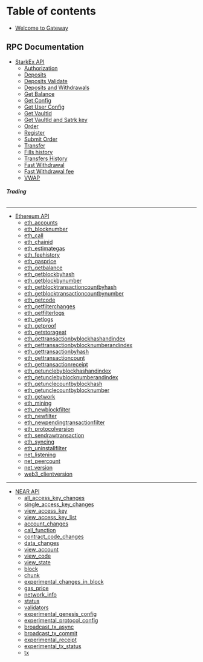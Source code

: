 # Table of contents

* [Welcome to Gateway](README.md)

## RPC Documentation <a href="#apis" id="apis"></a>

* [StarkEx API](apis/starkex/README.md)
  * [Authorization](apis/starkex/authorization.md)
  * [Deposits](apis/starkex/trading/deposits.md)
  * [Deposits Validate](apis/starkex/trading/depositsvalidate.md)
  * [Deposits and Withdrawals](apis/starkex/trading/getdepositsandwithdrawals.md)
  * [Get Balance](apis/starkex/trading/getbalance.md)
  * [Get Config](apis/starkex/trading/getconf.md)
  * [Get User Config](apis/starkex/trading/getuserconf.md)
  * [Get VaultId](apis/starkex/trading/getvaultid.md)
  * [Get VaultId and Satrk key](apis/starkex/trading/getvaultidandstarkkey.md)
  * [Order](apis/starkex/trading/getorder.md)
  * [Register](apis/starkex/trading/register.md)
  * [Submit Order](apis/starkex/trading/submitorder.md)
  * [Transfer](apis/starkex/trading/transfer.md)
  * [Fills history](apis/starkex/fills.md)
  * [Transfers History](apis/starkex/transfers.md)
  * [Fast Withdrawal](apis/starkex/trading/fastwithdrawal.md)
  * [Fast Withdrawal fee](apis/starkex/trading/fastwithdrawalfee.md)
  * [VWAP](apis/starkex/market/vwap.md)

[//]: # (* **Market**)

[//]: # (  * [Trading Volume History]&#40;apis/starkex/market/24hoursvolume.md&#41;)

[//]: # (  * [User 30-day volume]&#40;apis/starkex/market/30daysvolume.md&#41;)

[//]: # (  * [Candles]&#40;apis/starkex/market/candles.md&#41;)

[//]: # (  * [Estimated Next Batch Time]&#40;apis/starkex/market/estimatednextbatchtime.md&#41;)

[//]: # (  * [24hr Trading Volume]&#40;apis/starkex/market/last24hoursvolume.md&#41;)

[//]: # (  * [Orderbook]&#40;apis/starkex/market/orderbook.md&#41;)

[//]: # (  * [Ticker]&#40;apis/starkex/market/ticker.md&#41;)

[//]: # (  * [Tickers]&#40;apis/starkex/market/tickers.md&#41;)

[//]: # (  * [Trades History]&#40;apis/starkex/market/trades.md&#41;)

[//]: # (  * [Trades History]&#40;apis/starkex/market/tradessince.md&#41;)

[//]: # (  * [User User 24-hours volume]&#40;apis/starkex/market/user24hoursvolume.md&#41;)

######  **Trading**

[//]: # (  * [Cancel Order]&#40;apis/starkex/trading/cancelorder.md&#41;)

[//]: # (  * [Cancel Withdrawal]&#40;apis/starkex/trading/cancelwithdrawal.md&#41;)

[//]: # (  * [Deposit History]&#40;apis/starkex/trading/getdeposits.md&#41;)

[//]: # (  * [Get Fee Rate]&#40;apis/starkex/trading/getfeerate.md&#41;)
[//]: # (  * [Get Gas Price]&#40;apis/starkex/trading/getgasprice.md&#41;)
[//]: # (  * [Get Public Permissions]&#40;apis/starkex/trading/getpublicuserpermissions.md&#41;)
[//]: # (  * [Pending Withdrawals]&#40;apis/starkex/trading/getpendingwithdrawals.md&#41;)
[//]: # (  * [Get Withdrawal]&#40;apis/starkex/trading/getwithdrawal.md&#41;)

[//]: # (  * [All Orders]&#40;apis/starkex/trading/openorders.md&#41;)

[//]: # (  * [Order History]&#40;apis/starkex/trading/orderhistory.md&#41;)

[//]: # (  * [Set Public Permissions]&#40;apis/starkex/trading/setpublicuserpermissions.md&#41;)

[//]: # (  * [New Withdrawal]&#40;apis/starkex/trading/withdraw.md&#41;)

[//]: # (  * [Withdrawal History]&#40;apis/starkex/trading/withdrawhistory.md&#41;)

[//]: # (* **  **)

* **  **
* [Ethereum API](apis/ethereum/README.md)
  * [eth_accounts](apis/ethereum/eth_accounts.md)
  * [eth_blocknumber](apis/ethereum/eth_blocknumber.md)
  * [eth_call](apis/ethereum/eth_call.md)
  * [eth_chainid](apis/ethereum/eth_chainid.md)
  * [eth_estimategas](apis/ethereum/eth_estimategas.md)
  * [eth_feehistory](apis/ethereum/eth_feehistory.md)
  * [eth_gasprice](apis/ethereum/eth_gasprice.md)
  * [eth_getbalance](apis/ethereum/eth_getbalance.md)
  * [eth_getblockbyhash](apis/ethereum/eth_getblockbyhash.md)
  * [eth_getblockbynumber](apis/ethereum/eth_getblockbynumber.md)
  * [eth_getblocktransactioncountbyhash](apis/ethereum/eth_getblocktransactioncountbyhash.md)
  * [eth_getblocktransactioncountbynumber](apis/ethereum/eth_getblocktransactioncountbynumber.md)
  * [eth_getcode](apis/ethereum/eth_getcode.md)
  * [eth_getfilterchanges](apis/ethereum/eth_getfilterchanges.md)
  * [eth_getfilterlogs](apis/ethereum/eth_getfilterlogs.md)
  * [eth_getlogs](apis/ethereum/eth_getlogs.md)
  * [eth_getproof](apis/ethereum/eth_getproof.md)
  * [eth_getstorageat](apis/ethereum/eth_getstorageat.md)
  * [eth_gettransactionbyblockhashandindex](apis/ethereum/eth_gettransactionbyblockhashandindex.md)
  * [eth_gettransactionbyblocknumberandindex](apis/ethereum/eth_gettransactionbyblocknumberandindex.md)
  * [eth_gettransactionbyhash](apis/ethereum/eth_gettransactionbyhash.md)
  * [eth_gettransactioncount](apis/ethereum/eth_gettransactioncount.md)
  * [eth_gettransactionreceipt](apis/ethereum/eth_gettransactionreceipt.md)
  * [eth_getunclebyblockhashandindex](apis/ethereum/eth_getunclebyblockhashandindex.md)
  * [eth_getunclebyblocknumberandindex](apis/ethereum/eth_getunclebyblocknumberandindex.md)
  * [eth_getunclecountbyblockhash](apis/ethereum/eth_getunclecountbyblockhash.md)
  * [eth_getunclecountbyblocknumber](apis/ethereum/eth_getunclecountbyblocknumber.md)
  * [eth_getwork](apis/ethereum/eth_getwork.md)
  * [eth_mining](apis/ethereum/eth_mining.md)
  * [eth_newblockfilter](apis/ethereum/eth_newblockfilter.md)
  * [eth_newfilter](apis/ethereum/eth_newfilter.md)
  * [eth_newpendingtransactionfilter](apis/ethereum/eth_newpendingtransactionfilter.md)
  * [eth_protocolversion](apis/ethereum/eth_protocolversion.md)
  * [eth_sendrawtransaction](apis/ethereum/eth_sendrawtransaction.md)
  * [eth_syncing](apis/ethereum/eth_syncing.md)
  * [eth_uninstallfilter](apis/ethereum/eth_uninstallfilter.md)
  * [net_listening](apis/ethereum/net_listening.md)
  * [net_peercount](apis/ethereum/net_peercount.md)
  * [net_version](apis/ethereum/net_version.md)
  * [web3_clientversion](apis/ethereum/web3_clientversion.md)

* **  **
* [NEAR API](apis/near/README.md)
  * [all_access_key_changes](apis/near/access_keys/all_access_key_changes.md)
  * [single_access_key_changes](apis/near/access_keys/single_access_key_changes.md)
  * [view_access_key](apis/near/access_keys/view_access_key.md)
  * [view_access_key_list](apis/near/access_keys/view_access_key_list.md)
  * [account_changes](apis/near/accounts_contracts/account_changes.md)
  * [call_function](apis/near/accounts_contracts/call_function.md)
  * [contract_code_changes](apis/near/accounts_contracts/contract_code_changes.md)
  * [data_changes](apis/near/accounts_contracts/data_changes.md)
  * [view_account](apis/near/accounts_contracts/view_account.md)
  * [view_code](apis/near/accounts_contracts/view_code.md)
  * [view_state](apis/near/accounts_contracts/view_state.md)
  * [block](apis/near/block_chunk/block.md)
  * [chunk](apis/near/block_chunk/chunk.md)
  * [experimental_changes_in_block](apis/near/block_chunk/experimental_changes_in_block.md)
  * [gas_price](apis/near/gas/gas_price.md)
  * [network_info](apis/near/network/network_info.md)
  * [status](apis/near/network/status.md)
  * [validators](apis/near/network/validators.md)
  * [experimental_genesis_config](apis/near/protocol/experimental_genesis_config.md)
  * [experimental_protocol_config](apis/near/protocol/experimental_protocol_config.md)
  * [broadcast_tx_async](apis/near/transactions/broadcast_tx_async.md)
  * [broadcast_tx_commit](apis/near/transactions/broadcast_tx_commit.md)
  * [experimental_receipt](apis/near/transactions/experimental_receipt.md)
  * [experimental_tx_status](apis/near/transactions/experimental_tx_status.md)
  * [tx](apis/near/transactions/tx.md)